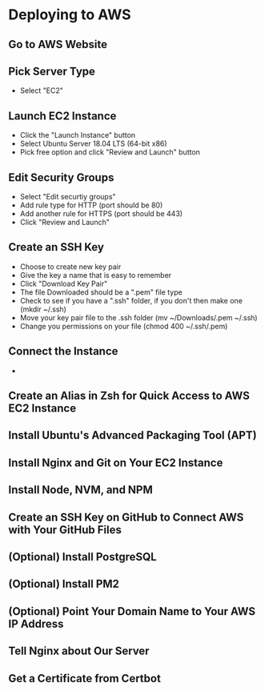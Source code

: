 # Deploying to AWS

## Go to AWS Website

## Pick Server Type

- Select "EC2"

## Launch EC2 Instance

- Click the "Launch Instance" button
- Select Ubuntu Server 18.04 LTS (64-bit x86)
- Pick free option and click "Review and Launch" button

## Edit Security Groups

- Select "Edit securtiy groups"
- Add rule type for HTTP (port should be 80)
- Add another rule for HTTPS (port should be 443)
- Click "Review and Launch"

## Create an SSH Key

- Choose to create new key pair
- Give the key a name that is easy to remember
- Click "Download Key Pair"
- The file Downloaded should be a ".pem" file type
- Check to see if you have a ".ssh" folder, if you don't then make one (mkdir ~/.ssh)
- Move your key pair file to the .ssh folder (mv ~/Downloads/<filename>.pem ~/.ssh)
- Change you permissions on your file (chmod 400 ~/.ssh/<filename>.pem)

## Connect the Instance

-

## Create an Alias in Zsh for Quick Access to AWS EC2 Instance

## Install Ubuntu's Advanced Packaging Tool (APT)

## Install Nginx and Git on Your EC2 Instance

## Install Node, NVM, and NPM

## Create an SSH Key on GitHub to Connect AWS with Your GitHub Files

## (Optional) Install PostgreSQL

## (Optional) Install PM2

## (Optional) Point Your Domain Name to Your AWS IP Address

## Tell Nginx about Our Server

## Get a Certificate from Certbot
